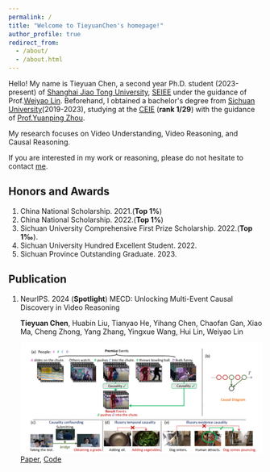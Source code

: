 ```yaml
---
permalink: /
title: "Welcome to TieyuanChen's homepage!"
author_profile: true
redirect_from: 
  - /about/
  - /about.html
---
```


Hello! My name is Tieyuan Chen, a second year Ph.D. student (2023-present) of [Shanghai Jiao Tong University](https://en.sjtu.edu.cn/), 
[SEIEE](https://english.seiee.sjtu.edu.cn/) under the guidance of Prof.[Weiyao Lin](https://weiyaolin.github.io/). 
Beforehand, I obtained a bachelor's degree from [Sichuan University](https://en.scu.edu.cn/)(2019-2023), 
studying at the [CEIE](https://eie.scu.edu.cn/eneieen/) (**rank 1/29**) 
with the guidance of [Prof.Yuanping Zhou](https://ieeexplore.ieee.org/author/37592209200).

My research focuses on Video Understanding, Video Reasoning, and Causal Reasoning. 

If you are interested in my work or reasoning, please do not hesitate to contact [me](tieyuanchen@sjtu.edu.cn).

## Honors and Awards
1. China National Scholarship. 2021.(**Top 1%**)
2. China National Scholarship. 2022.(**Top 1%**)
3. Sichuan University Comprehensive First Prize Scholarship. 2022.(**Top 1‰**).
4. Sichuan University Hundred Excellent Student. 2022.
5. Sichuan Province Outstanding Graduate. 2023.

## Publication
1. NeurIPS. 2024 (**Spotlight**) MECD: Unlocking Multi-Event Causal Discovery in Video Reasoning

   **Tieyuan Chen**, Huabin Liu, Tianyao He, Yihang Chen, Chaofan Gan, Xiao Ma, Cheng Zhong, Yang Zhang, Yingxue Wang, Hui Lin, Weiyao Lin

   ![Image 1](main_mecd.png)
   [Paper](https://arxiv.org/abs/2409.17647), [Code](https://github.com/tychen-SJTU/MECD-Benchmark)